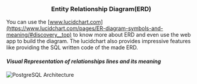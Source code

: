 ﻿###	<center>		**Entity Relationship Diagram(ERD)** </center>

You can use the [www.lucidchart.com](https://www.lucidchart.com/pages/ER-diagram-symbols-and-meaning/#discovery__top) to know more about ERD and even use the web app to build the diagram. 
The lucidchart also provides impressive features like providing the SQL written code of the made ERD.

####  _Visual Representation of relationships lines and its meaning_
![ PostgreSQL Architecture ](https://drive.google.com/uc?export=view&id=11I2M3DO1OAARfN6PnYia7z0aO9PkgRpT)





